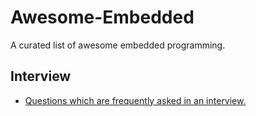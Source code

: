 # Awesome-Embedded
A curated list of awesome embedded programming.

## Interview

* [Questions which are frequently asked in an interview.](https://github.com/Embedded-Systems-Guide/interview-questions)
